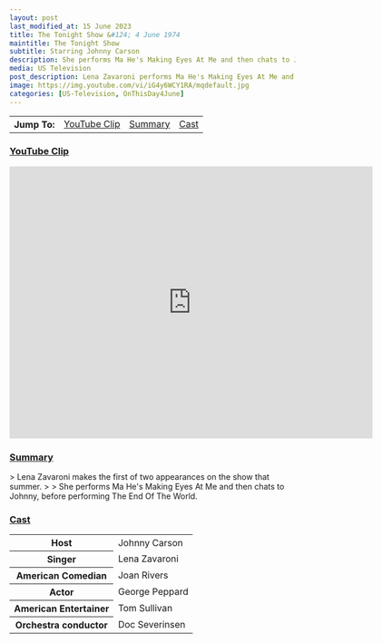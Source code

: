 ```yaml
---
layout: post
last_modified_at: 15 June 2023
title: The Tonight Show &#124; 4 June 1974
maintitle: The Tonight Show
subtitle: Starring Johnny Carson
description: She performs Ma He's Making Eyes At Me and then chats to Johnny, before performing The End Of The World.
media: US Television
post_description: Lena Zavaroni performs Ma He's Making Eyes At Me and then chats to Johnny, before performing The End Of The World.
image: https://img.youtube.com/vi/iG4y6WCY1RA/mqdefault.jpg
categories: [US-Television, OnThisDay4June]
---
```


<table>
<tr align="center">
<th>Jump To:</th>
<td><a href="#youtube">YouTube Clip</a></td>
<td><a href="#summary">Summary</a></td>
<td><a href="#cast">Cast</a></td>
</tr>
</table>

<h3 id="youtube"><a href="#youtube">YouTube Clip</a></h3>
<div class="responsive-video"><iframe width="640px" height="480px" src="https://www.youtube.com/embed/iG4y6WCY1RA?rel=0&showinfo=1" frameborder="0" allowfullscreen></iframe></div>

<h3 id="summary"><a href="#summary">Summary</a></h3>
> Lena Zavaroni makes the first of two appearances on the show that summer.
>
> She performs Ma He's Making Eyes At Me and then chats to Johnny, before performing The End Of The World.

<h3 id="cast"><a href="#cast">Cast</a></h3>
<table>
<tr><th>Host</th><td>Johnny Carson</td></tr>
<tr><th>Singer</th><td>Lena Zavaroni</td></tr>
<tr><th>American Comedian</th><td>Joan Rivers</td></tr>
<tr><th>Actor</th><td>George Peppard</td></tr>
<tr><th>American Entertainer</th><td>Tom Sullivan</td></tr>
<tr><th>Orchestra conductor</th><td>Doc Severinsen</td></tr>
</table>


